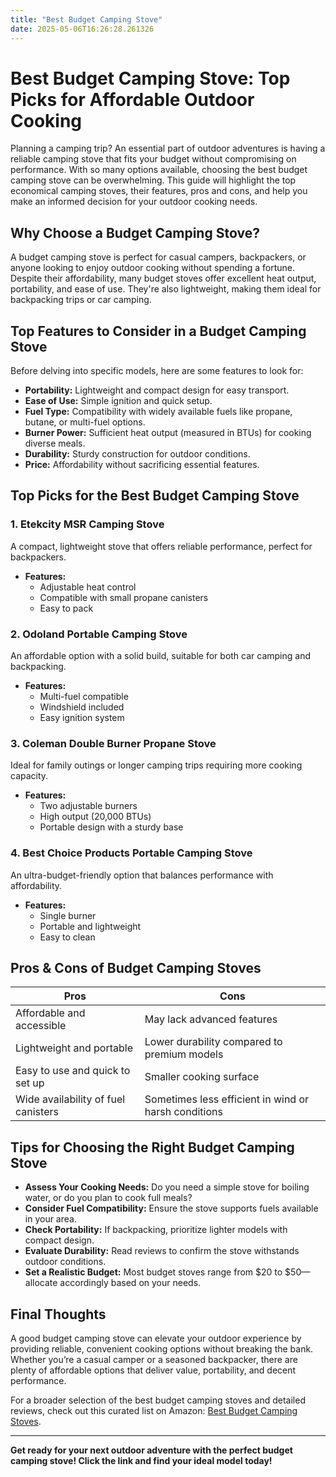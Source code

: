 ```yaml
---
title: "Best Budget Camping Stove"
date: 2025-05-06T16:26:28.261326
---
```


# Best Budget Camping Stove: Top Picks for Affordable Outdoor Cooking

Planning a camping trip? An essential part of outdoor adventures is having a reliable camping stove that fits your budget without compromising on performance. With so many options available, choosing the best budget camping stove can be overwhelming. This guide will highlight the top economical camping stoves, their features, pros and cons, and help you make an informed decision for your outdoor cooking needs.

## Why Choose a Budget Camping Stove?

A budget camping stove is perfect for casual campers, backpackers, or anyone looking to enjoy outdoor cooking without spending a fortune. Despite their affordability, many budget stoves offer excellent heat output, portability, and ease of use. They're also lightweight, making them ideal for backpacking trips or car camping.

## Top Features to Consider in a Budget Camping Stove

Before delving into specific models, here are some features to look for:

- **Portability:** Lightweight and compact design for easy transport.
- **Ease of Use:** Simple ignition and quick setup.
- **Fuel Type:** Compatibility with widely available fuels like propane, butane, or multi-fuel options.
- **Burner Power:** Sufficient heat output (measured in BTUs) for cooking diverse meals.
- **Durability:** Sturdy construction for outdoor conditions.
- **Price:** Affordability without sacrificing essential features.

## Top Picks for the Best Budget Camping Stove

### 1. **Etekcity MSR Camping Stove**

A compact, lightweight stove that offers reliable performance, perfect for backpackers.

- **Features:**
  - Adjustable heat control
  - Compatible with small propane canisters
  - Easy to pack

### 2. **Odoland Portable Camping Stove**

An affordable option with a solid build, suitable for both car camping and backpacking.

- **Features:**
  - Multi-fuel compatible
  - Windshield included
  - Easy ignition system

### 3. **Coleman Double Burner Propane Stove**

Ideal for family outings or longer camping trips requiring more cooking capacity.

- **Features:**
  - Two adjustable burners
  - High output (20,000 BTUs)
  - Portable design with a sturdy base

### 4. **Best Choice Products Portable Camping Stove**

An ultra-budget-friendly option that balances performance with affordability.

- **Features:**
  - Single burner
  - Portable and lightweight
  - Easy to clean

## Pros & Cons of Budget Camping Stoves

| **Pros** | **Cons** |
| --- | --- |
| Affordable and accessible | May lack advanced features |
| Lightweight and portable | Lower durability compared to premium models |
| Easy to use and quick to set up | Smaller cooking surface |
| Wide availability of fuel canisters | Sometimes less efficient in wind or harsh conditions |

## Tips for Choosing the Right Budget Camping Stove

- **Assess Your Cooking Needs:** Do you need a simple stove for boiling water, or do you plan to cook full meals?
- **Consider Fuel Compatibility:** Ensure the stove supports fuels available in your area.
- **Check Portability:** If backpacking, prioritize lighter models with compact design.
- **Evaluate Durability:** Read reviews to confirm the stove withstands outdoor conditions.
- **Set a Realistic Budget:** Most budget stoves range from $20 to $50—allocate accordingly based on your needs.

## Final Thoughts

A good budget camping stove can elevate your outdoor experience by providing reliable, convenient cooking options without breaking the bank. Whether you’re a casual camper or a seasoned backpacker, there are plenty of affordable options that deliver value, portability, and decent performance.

For a broader selection of the best budget camping stoves and detailed reviews, check out this curated list on Amazon: [Best Budget Camping Stoves](https://www.amazon.com/s?k=best+budget+camping+stove&crid=18FM3MJ7FM7VJ&sprefix=best+budget+camping+stove%2Caps%2C525&linkCode=ll2&tag=alrimweb-20&linkId=d85134e11d5ef31a0f47d81559c5c619&language=en_US&ref_=as_li_ss_tl).

---

**Get ready for your next outdoor adventure with the perfect budget camping stove! Click the link and find your ideal model today!**